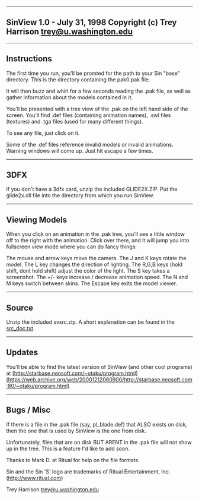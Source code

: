 -------------------------
SinView 1.0 - July 31, 1998
Copyright (c) Trey Harrison
trey@u.washington.edu
-------------------------

-----------
Instructions
-----------

The first time you run, you'll be promted for the path to your Sin
"base" directory. This is the directory containing the pak0.pak file.

It will then buzz and whirl for a few seconds reading the .pak file,
as well as gather information about the models contained in it.

You'll be presented with a tree view of the .pak on the left hand
side of the screen. You'll find .def files (containing animation names),
.swl files (textures) and .tga files (used for many different things).

To see any file, just click on it.

Some of the .def files reference invalid models or invalid animations.
Warning windows will come up. Just hit escape a few times.

---
3DFX
---

If you don't have a 3dfx card, unzip the included GLIDE2X.ZIP.
Put the glide2x.dll file into the directory from which you run
SinView.

------------
Viewing Models
------------

When you click on an animation in the .pak tree, you'll see a little
window off to the right with the animation. Click over there, and it
will jump you into fullscreen view mode where you can do fancy things:

The mouse and arrow keys move the camera.
The J and K keys rotate the model.
The L key changes the direction of lighting.
The R,G,B keys (hold shift, dont hold shift) adjust the color of the light.
The S key takes a screenshot.
The +/- keys increase / decrease animation speed.
The N and M keys switch between skins.
The Escape key exits the model viewer.

-----
Source
-----

Unzip the included svsrc.zip. A short explanation can be found in the
[src_doc.txt](src_doc.txt).

------
Updates
------

You'll be able to find the latest version of SinView (and other cool
programs) at [http://starbase.neosoft.com/~otaku/program.html](https://web.archive.org/web/20001212060900/http://starbase.neosoft.com:80/~otaku/program.html)

----------
Bugs / Misc
----------

If there is a file in the .pak file (say, pl_blade.def) that ALSO exists
on disk, then the one that is used by SinView is the one from disk.

Unfortunately, files that are on disk BUT ARENT in the .pak file will not
show up in the tree. This is a feature I'd like to add soon.

Thanks to Mark D. at Ritual for help on the file formats.

Sin and the Sin 'S' logo are trademarks
of Ritual Entertainment, Inc. (http://www.ritual.com)

Trey Harrison
trey@u.washington.edu

